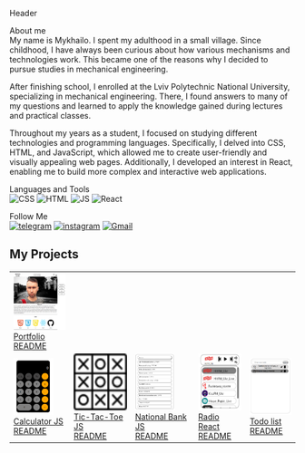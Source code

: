 Header

About me\
My name is Mykhailo. I spent my adulthood in a small village. Since childhood, I have always been curious about how various mechanisms and technologies work. This became one of the reasons why I decided to pursue studies in mechanical engineering.

After finishing school, I enrolled at the Lviv Polytechnic National University, specializing in mechanical engineering. There, I found answers to many of my questions and learned to apply the knowledge gained during lectures and practical classes.

Throughout my years as a student, I focused on studying different technologies and programming languages. Specifically, I delved into CSS, HTML, and JavaScript, which allowed me to create user-friendly and visually appealing web pages. Additionally, I developed an interest in React, enabling me to build more complex and interactive web applications.

Languages and Tools\
![CSS](https://img.shields.io/badge/Css-black?style=for-the-badge&logo=CSs3)
![HTML](https://img.shields.io/badge/HTML-black?style=for-the-badge&logo=HTML5)
![JS](https://img.shields.io/badge/JavaScript-black?style=for-the-badge&logo=JavaScript)
![React](https://img.shields.io/badge/React-black?style=for-the-badge&logo=React)

Follow Me\
[![telegram](https://img.shields.io/badge/Telegram-black?style=for-the-badge&logo=Telegram)](https://t.me/MykhailoLoniak)
[![instagram](https://img.shields.io/badge/Instagram-black?style=for-the-badge&logo=Instagram)](https://instagram.com/lonyakmisha?igshid=MzNlNGNkZWQ4Mg==)
[![Gmail](https://img.shields.io/badge/Gmail-black?style=for-the-badge&logo=Gmail)](mailto:loniakmykhail@gmail.com)

## My Projects

<table>
    <tr>
        <td>
        <a href="https://portfolio-blue-one-43.vercel.app/" target="_blank" rel="noopener">
                <img src="https://github.com/MykhailoLoniak/portfolio/blob/master/screencapture-portfolio-blue-one-43-vercel-app-2023-08-22-15_27_29.png" alt="Portfolio" height="100"><br>
                Portfolio
            </a>
            <a href="https://github.com/MykhailoLoniak/project/blob/main/README.md" target="_blank" rel="noopener"></br>
               README
            </a>
        </td>
    </tr>
    <tr>
        <td>
            <a href="https://mykhailoloniak.github.io/project/" target="_blank" rel="noopener">
                <img src="https://github.com/MykhailoLoniak/project/blob/main/calc.png" alt="Calculator JS" height="100"><br>
                Calculator JS
            </a>
            <a href="https://github.com/MykhailoLoniak/project/blob/main/README.md" target="_blank" rel="noopener"></br>
               README
            </a>
        </td>
        <td>
            <a href="https://mykhailoloniak.github.io/xo/" target="_blank" rel="noopener">
                <img src="https://github.com/MykhailoLoniak/xo/blob/main/ico.png" alt="Tic-Tac-Toe" height="100"><br>
                Tic-Tac-Toe JS 
            </a>
                <a href="https://github.com/MykhailoLoniak/xo/blob/main/README.md" target="_blank" rel="noopener"></br>
               README
            </a>
        </td>
        <td>
            <a href="https://mykhailoloniak.github.io/Bank/" target="_blank" rel="noopener">
                <img src="https://github.com/MykhailoLoniak/Bank/blob/main/Capture.PNG" alt="exchange rate of the National Bank" height="100"><br>
              National Bank JS
            </a>
              <a href="https://github.com/MykhailoLoniak/Bank/blob/main/README.md" target="_blank" rel="noopener"></br>
               README
            </a>
        </td>
        <td>
            <a href="https://music-player-teal-two.vercel.app/" target="_blank" rel="noopener">
                <img src="https://github.com/MykhailoLoniak/music-player/blob/master/Capture.PNG" alt="Radiio" height="100"><br>
              Radio React
            </a>
              <a href="https://github.com/MykhailoLoniak/music-player/blob/master/src/readme.md" target="_blank" rel="noopener"></br>
               README
            </a>
        </td>
        <td>
            <a href="https://todo-list-orpin-psi.vercel.app/" target="_blank" rel="noopener">
                <img src="https://github.com/MykhailoLoniak/todo-list/blob/master/Capture.PNG" alt="Todo list" height="100"><br>
              Todo list
            </a>
              <a href="https://github.com/MykhailoLoniak/todo-list/blob/master/README.md" target="_blank" rel="noopener"></br>
               README
            </a>
        </td>
    </tr>
</table>
